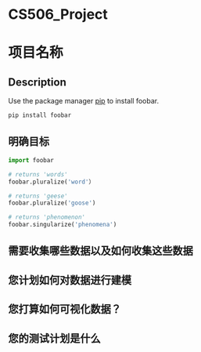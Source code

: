 # CS506_Project
# 项目名称



## Description

Use the package manager [pip](https://pip.pypa.io/en/stable/) to install foobar.

```bash
pip install foobar
```

## 明确目标

```python
import foobar

# returns 'words'
foobar.pluralize('word'）

# returns 'geese'
foobar.pluralize('goose')

# returns 'phenomenon'
foobar.singularize('phenomena')
```

## 需要收集哪些数据以及如何收集这些数据

## 您计划如何对数据进行建模

## 您打算如何可视化数据？

## 您的测试计划是什么
